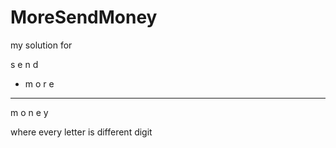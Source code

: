 # MoreSendMoney
my solution for 

  s e n d
+ m o r e
---------
m o n e y

where every letter is different digit
